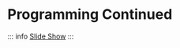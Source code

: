 # Programming Continued

::: info
[Slide Show](https://docs.google.com/presentation/d/12vKcA9jEaW8dwN0X-CiXfdud3RULzyY58u465Whq-Jg/edit?usp=sharing)
:::